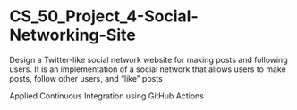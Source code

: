 # CS_50_Project_4-Social-Networking-Site
Design a Twitter-like social network website for making posts and following users. It is an implementation of a social network that allows users to make posts, follow other users, and “like” posts

Applied Continuous Integration using GitHub Actions
